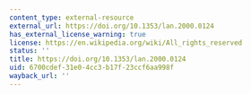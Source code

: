 ```yaml
---
content_type: external-resource
external_url: https://doi.org/10.1353/lan.2000.0124
has_external_license_warning: true
license: https://en.wikipedia.org/wiki/All_rights_reserved
status: ''
title: https://doi.org/10.1353/lan.2000.0124
uid: 6700cdef-31e0-4cc3-b17f-23ccf6aa998f
wayback_url: ''
---
```

